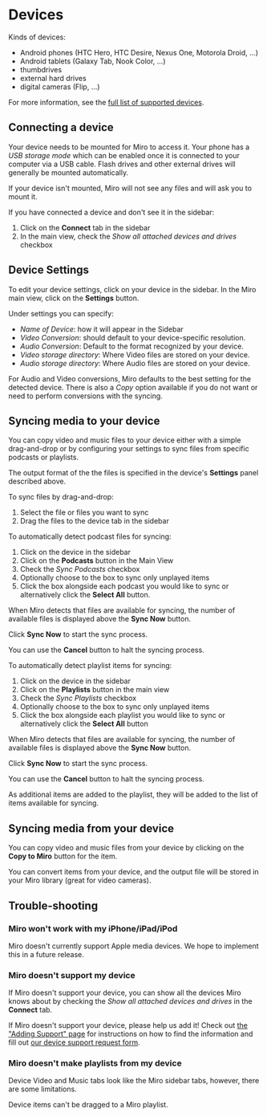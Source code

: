 Devices
=======

Kinds of devices:

-   Android phones (HTC Hero, HTC Desire, Nexus One, Motorola Droid,
    ...)
-   Android tablets (Galaxy Tab, Nook Color, ...)
-   thumbdrives
-   external hard drives
-   digital cameras (Flip, ...)

For more information, see the [full list of supported
devices](https://develop.participatoryculture.org/index.php/DeviceSupport/SupportedDevices).

Connecting a device
-------------------

Your device needs to be mounted for Miro to access it. Your phone has a
*USB storage mode* which can be enabled once it is connected to your
computer via a USB cable. Flash drives and other external drives will
generally be mounted automatically.

If your device isn't mounted, Miro will not see any files and will ask
you to mount it.

If you have connected a device and don't see it in the sidebar:

1.  Click on the **Connect** tab in the sidebar
2.  In the main view, check the *Show all attached devices and drives*
    checkbox

Device Settings
---------------

To edit your device settings, click on your device in the sidebar. In
the Miro main view, click on the **Settings** button.

Under settings you can specify:

-   *Name of Device*: how it will appear in the Sidebar
-   *Video Conversion*: should default to your device-specific
    resolution.
-   *Audio Conversion*: Default to the format recognized by your device.
-   *Video storage directory*: Where Video files are stored on your
    device.
-   *Audio storage directory*: Where Audio files are stored on your
    device.

For Audio and Video conversions, Miro defaults to the best setting for
the detected device. There is also a *Copy* option available if you do
not want or need to perform conversions with the syncing.

Syncing media to your device
----------------------------

You can copy video and music files to your device either with a simple
drag-and-drop or by configuring your settings to sync files from
specific podcasts or playlists.

The output format of the the files is specified in the device's
**Settings** panel described above.

To sync files by drag-and-drop:

1.  Select the file or files you want to sync
2.  Drag the files to the device tab in the sidebar

To automatically detect podcast files for syncing:

1.  Click on the device in the sidebar
2.  Click on the **Podcasts** button in the Main View
3.  Check the *Sync Podcasts* checkbox
4.  Optionally choose to the box to sync only unplayed items
5.  Click the box alongside each podcast you would like to sync or
    alternatively click the **Select All** button.

When Miro detects that files are available for syncing, the number of
available files is displayed above the **Sync Now** button.

Click **Sync Now** to start the sync process.

You can use the **Cancel** button to halt the syncing process.

To automatically detect playlist items for syncing:

1.  Click on the device in the sidebar
2.  Click on the **Playlists** button in the main view
3.  Check the *Sync Playlists* checkbox
4.  Optionally choose to the box to sync only unplayed items
5.  Click the box alongside each playlist you would like to sync or
    alternatively click the **Select All** button

When Miro detects that files are available for syncing, the number of
available files is displayed above the **Sync Now** button.

Click **Sync Now** to start the sync process.

You can use the **Cancel** button to halt the syncing process.

As additional items are added to the playlist, they will be added to the
list of items available for syncing.

Syncing media from your device
------------------------------

You can copy video and music files from your device by clicking on the
**Copy to Miro** button for the item.

You can convert items from your device, and the output file will be
stored in your Miro library (great for video cameras).

Trouble-shooting
----------------

### Miro won't work with my iPhone/iPad/iPod

Miro doesn't currently support Apple media devices. We hope to implement
this in a future release.

### Miro doesn't support my device

If Miro doesn't support your device, you can show all the devices Miro
knows about by checking the *Show all attached devices and drives* in
the **Connect** tab.

If Miro doesn't support your device, please help us add it! Check out
[the "Adding Support"
page](http://develop.participatoryculture.org/index.php/DeviceSupport/AddingSupport)
for instructions on how to find the information and fill out [our device
support request form](http://bit.ly/mirodevicehelp).

### Miro doesn't make playlists from my device

Device Video and Music tabs look like the Miro sidebar tabs, however,
there are some limitations.

Device items can't be dragged to a Miro playlist.
